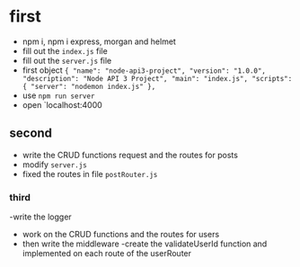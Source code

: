 # first
- npm i, npm i express, morgan and helmet
- fill out the `index.js` file
- fill out the `server.js` file
- first object 
`{
  "name": "node-api3-project",
  "version": "1.0.0",
  "description": "Node API 3 Project",
  "main": "index.js",
  "scripts": {
    "server": "nodemon index.js"
  },`
- use `npm run server`
- open `localhost:4000

## second
- write the CRUD functions request and the routes for posts
- modify `server.js`
- fixed the routes in file `postRouter.js`

### third 
-write the logger
- work on the CRUD functions and the routes for users
- then write the middleware
    -create the validateUserId function and implemented on each route of the userRouter